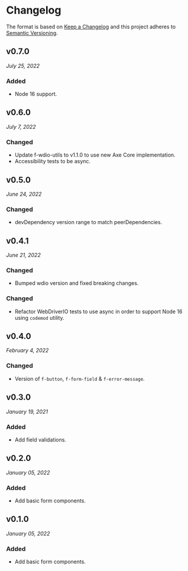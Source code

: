 # Changelog

The format is based on [Keep a Changelog](http://keepachangelog.com/en/1.0.0/)
and this project adheres to [Semantic Versioning](http://semver.org/spec/v2.0.0.html).

v0.7.0
 ------------------------------
 *July 25, 2022*

 ### Added
 - Node 16 support.


v0.6.0
------------------------------
*July 7, 2022*

### Changed
- Update f-wdio-utils to v1.1.0 to use new Axe Core implementation.
- Accessibility tests to be async.


v0.5.0
------------------------------
*June 24, 2022*

### Changed
- devDependency version range to match peerDependencies.


v0.4.1
-----------------------------
*June 21, 2022*

### Changed
- Bumped wdio version and fixed breaking changes.

### Changed
- Refactor WebDriverIO tests to use async in order to support Node 16 using `codemod` utility.


v0.4.0
------------------------------
*February 4, 2022*

### Changed
- Version of `f-button`, `f-form-field` & `f-error-message`.


v0.3.0
------------------------------
*January 19, 2021*

### Added
- Add field validations.


v0.2.0
------------------------------
*January 05, 2022*

### Added
- Add basic form components.


v0.1.0
------------------------------
*January 05, 2022*

### Added
- Add basic form components.
